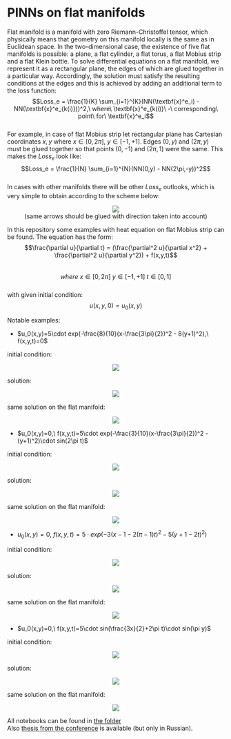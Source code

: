 # PINNs on flat manifolds
Flat manifold is a manifold with zero Riemann-Christoffel tensor, which physically means that geometry on this manifold locally is the same as in Euclidean space. In the two-dimensional case, the existence of five flat manifolds is possible: a plane, a flat cylinder, a flat torus, a flat Mobius strip and a flat Klein bottle.
To solve differential equations on a flat manifold, we represent it as a rectangular plane, the edges of which are glued together in a particular way. Accordingly, the solution must satisfy the resulting conditions at the edges and this is achieved by adding an additional term to the loss function:  
$$Loss_e = \frac{1}{K} \sum_{i=1}^{K}(NN(\textbf{x}^e_i) - NN(\textbf{x}^e_{k(i)}))^2,\ where\ \textbf{x}^e_{k(i)}\ -\ corresponding\ point\ for\ \textbf{x}^e_i$$  
For example, in case of flat Mobius strip let rectangular plane has Cartesian coordinates $x,y$ where $x \in [0,2\pi],\ y \in [-1,+1]$. Edges $(0,y)$ and $(2\pi,y)$ must be glued together so that points $(0,-1)$ and $(2\pi,1)$ were the same. This makes the $Loss_e$ look like:  
$$Loss_e = \frac{1}{N} \sum_{i=1}^{N}(NN(0,y) - NN(2\pi,-y))^2$$  
In cases with other manifolds there will be other $Loss_e$ outlooks, which is very simple to obtain according to the scheme below:  

<p align="center"><img src="https://github.com/mikhakuv/PINNs-on-flat-manifolds/blob/main/scheme.png"><br><caption>(same arrows should be glued with direction taken into account)</caption></p>  


In this repository some examples with heat equation on flat Mobius strip can be found. The equation has the form:  
$$\frac{\partial u}{\partial t} = (\frac{\partial^2 u}{\partial x^2} + \frac{\partial^2 u}{\partial y^2}) + f(x,y,t)$$  
$$where\ x\in [0,2\pi]\ y\in [-1,+1]\ t\in [0,1]$$  
with given initial condition:  
$$u(x,y,0) = u_0(x,y)$$  

Notable examples:  
* $u_0(x,y)=5\cdot exp(-\frac{8}{10}(x-\frac{3\pi}{2})^2 - 8(y+1)^2),\ f(x,y,t)=0$

initial condition:
<p align="center"><img src="https://github.com/mikhakuv/PINNs-on-flat-manifolds/blob/main/conditions/u_0_exp1.png"></p>  

solution:
<p align="center"><img src="https://github.com/mikhakuv/PINNs-on-flat-manifolds/blob/main/results/u_pred_exp1.gif"></p>  

same solution on the flat manifold:
<p align="center"><img src="https://github.com/mikhakuv/PINNs-on-flat-manifolds/blob/main/results/u_pred_surface_exp1.gif"></p>  

* $u_0(x,y)=0,\ f(x,y,t)=5\cdot exp(-\frac{3}{10}(x-\frac{3\pi}{2})^2 - (y+1)^2)\cdot sin(2\pi t)$

initial condition:
<p align="center"><img src="https://github.com/mikhakuv/PINNs-on-flat-manifolds/blob/main/conditions/u_0_exp2.png"></p>  

solution:
<p align="center"><img src="https://github.com/mikhakuv/PINNs-on-flat-manifolds/blob/main/results/u_pred_exp2.gif"></p>  

same solution on the flat manifold:
<p align="center"><img src="https://github.com/mikhakuv/PINNs-on-flat-manifolds/blob/main/results/u_pred_surface_exp2.gif"></p>  

* $u_0(x,y)=0,\ f(x,y,t)=5\cdot exp(-3(x-1-2(\pi-1)t)^2-5(y+1-2t)^2)$

initial condition:
<p align="center"><img src="https://github.com/mikhakuv/PINNs-on-flat-manifolds/blob/main/conditions/u_0_exp4.png"></p>  

solution:
<p align="center"><img src="https://github.com/mikhakuv/PINNs-on-flat-manifolds/blob/main/results/u_pred_exp4.gif"></p>  

same solution on the flat manifold:
<p align="center"><img src="https://github.com/mikhakuv/PINNs-on-flat-manifolds/blob/main/results/u_pred_surface_exp4.gif"></p>  

* $u_0(x,y)=0,\ f(x,y,t)=5\cdot sin(\frac{3x}{2}+2\pi t)\cdot sin(\pi y)$

initial condition:
<p align="center"><img src="https://github.com/mikhakuv/PINNs-on-flat-manifolds/blob/main/conditions/u_0_exp5.png"></p>  

solution:
<p align="center"><img src="https://github.com/mikhakuv/PINNs-on-flat-manifolds/blob/main/results/u_pred_exp5.gif"></p>  

same solution on the flat manifold:
<p align="center"><img src="https://github.com/mikhakuv/PINNs-on-flat-manifolds/blob/main/results/u_pred_surface_exp5.gif"></p>  

All notebooks can be found in [the folder](https://github.com/mikhakuv/PINNs-on-flat-manifolds/tree/main/notebooks)  
Also [thesis from the conference](https://github.com/mikhakuv/PINNs-on-flat-manifolds/blob/main/thesis%20copy.pdf) is available (but only in Russian).
